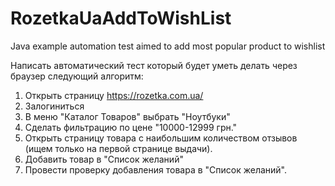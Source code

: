 # RozetkaUaAddToWishList
Java example automation test aimed to add most popular product to wishlist

Написать автоматический тест который будет уметь делать через браузер следующий алгоритм:

 1. Открыть страницу https://rozetka.com.ua/
 2. Залогиниться
 3. В меню "Каталог Товаров" выбрать "Ноутбуки"
 4. Сделать фильтрацию по цене "10000-12999 грн."
 5. Открыть страницу товара с наибольшим количеством отзывов (ищем только на первой странице выдачи).
 6. Добавить товар в "Список желаний"
 7. Провести проверку добавления товара в "Список желаний".
